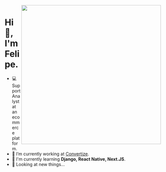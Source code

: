 <img align="right" height="450em" src="https://raw.githubusercontent.com/gist/febanqueri/34952d1e06be257ace3c5d2a9d9e6a7f/raw/d691a8a5930ce746ad2b3848bee8a9610a366901/githubcard.svg"/>

<h1 align="left">Hi 👻, I'm Felipe.</h1>

- 💻 Support Analyst at an ecommerce platform.
- 🔭 I’m currently working at [Convertize](https://github.com/Convertize).
- 🌱 I'm currently learning **Django, React Native, Next.JS**.
- 👀 Looking at new things...
<br><br>

<br><br>
